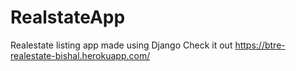 # RealstateApp
Realestate listing app made using Django 
Check it out
https://btre-realestate-bishal.herokuapp.com/
